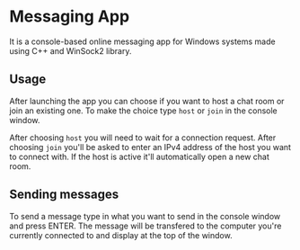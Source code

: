 # Messaging App
It is a console-based online messaging app for Windows systems made using C++ and WinSock2 library.

## Usage
After launching the app you can choose if you want to host a chat room or join an existing one. To make the choice type `host` or `join` in the console window.

After choosing `host` you will need to wait for a connection request.
After choosing `join` you'll be asked to enter an IPv4 address of the host you want to connect with. If the host is active it'll automatically open a new chat room.

## Sending messages
To send a message type in what you want to send in the console window and press ENTER. The message will be transfered to the computer you're currently connected to and display at the top of the window.
